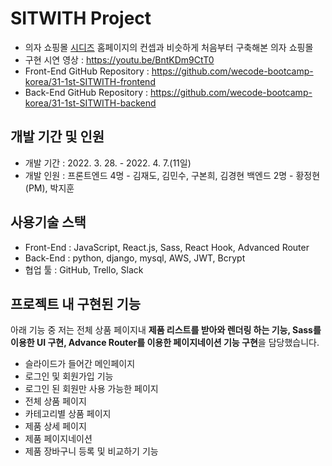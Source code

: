 # SITWITH Project
- 의자 쇼핑몰 <a href="https://www.sidiz.com/">시디즈</a> 홈페이지의 컨셉과 비슷하게 처음부터 구축해본 의자 쇼핑몰
- 구현 시연 영상 : https://youtu.be/BntKDm9CtT0
- Front-End GitHub Repository : https://github.com/wecode-bootcamp-korea/31-1st-SITWITH-frontend
- Back-End GitHub Repository : https://github.com/wecode-bootcamp-korea/31-1st-SITWITH-backend

## 개발 기간 및 인원
- 개발 기간 : 2022. 3. 28. - 2022. 4. 7.(11일)
- 개발 인원 : 프론트엔드 4명 - 김재도, 김민수, 구본희, 김경현
            백엔드 2명 - 황정현(PM), 박지훈

## 사용기술 스택
- Front-End : JavaScript, React.js, Sass, React Hook, Advanced Router
- Back-End : python, django, mysql, AWS, JWT, Bcrypt
- 협업 툴 : GitHub, Trello, Slack

## 프로젝트 내 구현된 기능
아래 기능 중 저는 전체 상품 페이지내 <b>제품 리스트를 받아와 렌더링 하는 기능, Sass를 이용한 UI 구현, Advance Router를 이용한 페이지네이션 기능 구현</b>을 담당했습니다. 
- 슬라이드가 들어간 메인페이지
- 로그인 및 회원가입 기능
- 로그인 된 회원만 사용 가능한 페이지
- 전체 상품 페이지
- 카테고리별 상품 페이지
- 제품 상세 페이지
- 제품 페이지네이션
- 제품 장바구니 등록 및 비교하기 기능
